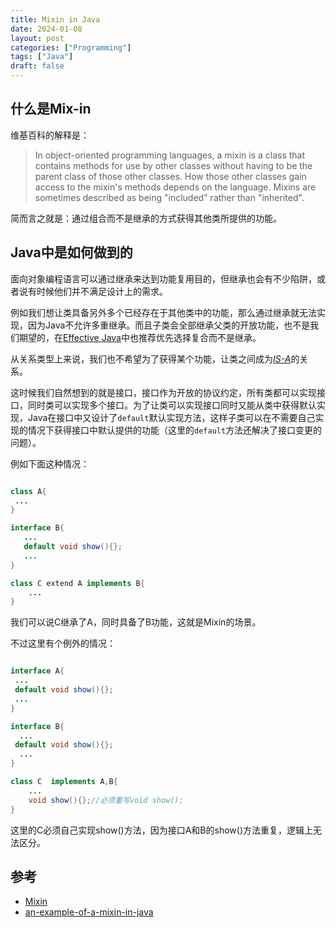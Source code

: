 ```yaml
---
title: Mixin in Java
date: 2024-01-08
layout: post
categories: ["Programming"]
tags: ["Java"]
draft: false
---
```


## 什么是Mix-in

维基百科的解释是：

> In object-oriented programming languages, a mixin is a class that contains methods for use by other classes without having to be the parent class of those other classes. How those other classes gain access to the mixin's methods depends on the language. Mixins are sometimes described as being "included" rather than "inherited".

简而言之就是：通过组合而不是继承的方式获得其他类所提供的功能。

## Java中是如何做到的

面向对象编程语言可以通过继承来达到功能复用目的，但继承也会有不少陷阱，或者说有时候他们并不满足设计上的需求。

例如我们想让类具备另外多个已经存在于其他类中的功能，那么通过继承就无法实现，因为Java不允许多重继承。而且子类会全部继承父类的开放功能，也不是我们期望的，在[Effective Java](https://www.amazon.com/Effective-Java-Joshua-Bloch/dp/0134685997)中也推荐优先选择复合而不是继承。

从关系类型上来说，我们也不希望为了获得某个功能，让类之间成为[*IS-A*](https://en.wikipedia.org/wiki/Is-a)的关系。

这时候我们自然想到的就是接口，接口作为开放的协议约定，所有类都可以实现接口，同时类可以实现多个接口。为了让类可以实现接口同时又能从类中获得默认实现，Java在接口中又设计了`default`默认实现方法，这样子类可以在不需要自己实现的情况下获得接口中默认提供的功能（这里的`default`方法还解决了接口变更的问题）。

例如下面这种情况：
``` java

class A{
 ...
}

interface B{
   ...
   default void show(){};
   ...
}

class C extend A implements B{
    ...
}
```

我们可以说C继承了A，同时具备了B功能，这就是Mixin的场景。

不过这里有个例外的情况：

``` java

interface A{
 ...
 default void show(){};
 ...
}

interface B{
  ...
 default void show(){};
  ...
}

class C  implements A,B{
    ...
    void show(){};//必须重写void show();
}
```

这里的C必须自己实现show()方法，因为接口A和B的show()方法重复，逻辑上无法区分。

## 参考

- [Mixin](https://en.wikipedia.org/wiki/Mixin)
- [an-example-of-a-mixin-in-java](https://stackoverflow.com/questions/17987704/an-example-of-a-mixin-in-java)
